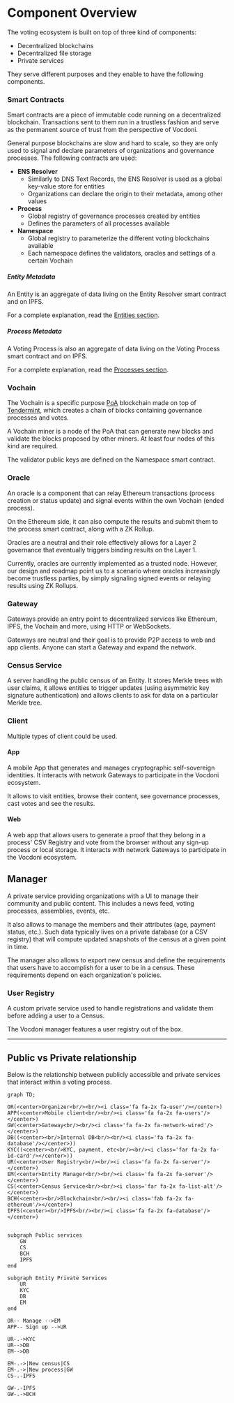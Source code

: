 # Component Overview

The voting ecosystem is built on top of three kind of components:
- Decentralized blockchains
- Decentralized file storage
- Private services

They serve different purposes and they enable to have the following components.

### Smart Contracts

Smart contracts are a piece of immutable code running on a decentralized blockchain. Transactions sent to them run in a trustless fashion and serve as the permanent source of trust from the perspective of Vocdoni.

General purpose blockchains are slow and hard to scale, so they are only used to signal and declare parameters of organizations and governance processes. The following contracts are used:

* **ENS Resolver**
	* Similarly to DNS Text Records, the ENS Resolver is used as a global key-value store for entities
    * Organizations can declare the origin to their metadata, among other values
* **Process**
    * Global registry of governance processes created by entities
	* Defines the parameters of all processes available
* **Namespace**
	* Global registry to parameterize the different voting blockchains available
	* Each namespace defines the validators, oracles and settings of a certain Vochain

##### Entity Metadata

An Entity is an aggregate of data living on the Entity Resolver smart contract and on IPFS.

For a complete explanation, read the [Entities section](/architecture/smart-contracts/entity-resolver).

##### Process Metadata

A Voting Process is also an aggregate of data living on the Voting Process smart contract and on IPFS.

For a complete explanation, read the [Processes section](/architecture/smart-contracts/process).

### Vochain

The Vochain is a specific purpose [PoA](https://en.wikipedia.org/wiki/Proof_of_authority) blockchain made on top of [Tendermint](https://tendermint.com/), which creates a chain of blocks containing governance processes and votes.

A Vochain miner is a node of the PoA that can generate new blocks and validate the blocks proposed by other miners. At least four nodes of this kind are required.

The validator public keys are defined on the Namespace smart contract.

### Oracle

An oracle is a component that can relay Ethereum transactions (process creation or status update) and signal events within the own Vochain (ended process). 

On the Ethereum side, it can also compute the results and submit them to the process smart contract, along with a ZK Rollup.

Oracles are a neutral and their role effectively allows for a Layer 2 governance that eventually triggers binding results on the Layer 1.

Currently, oracles are currently implemented as a trusted node. However, our design and roadmap point us to a scenario where oracles increasingly become trustless parties, by simply signaling signed events or relaying results using ZK Rollups.

### Gateway

Gateways provide an entry point to decentralized services like Ethereum, IPFS, the Vochain and more, using HTTP or WebSockets.

Gateways are neutral and their goal is to provide P2P access to web and app clients. Anyone can start a Gateway and expand the network.

### Census Service

A server handling the public census of an Entity. It stores Merkle trees with user claims, it allows entities to trigger updates (using asymmetric key signature authentication) and allows clients to ask for data on a particular Merkle tree.

### Client

Multiple types of client could be used. 

#### App 
A mobile App that generates and manages cryptographic self-sovereign identities. It interacts with network Gateways to participate in the Vocdoni ecosystem.

It allows to visit entities, browse their content, see governance processes, cast votes and see the results.

#### Web
A web app that allows users to generate a proof that they belong in a process' CSV Registry and vote from the browser without any sign-up process or local storage. It interacts with network Gateways to participate in the Vocdoni ecosystem.

## Manager

A private service providing organizations with a UI to manage their community and public content. This includes a news feed, voting processes, assemblies, events, etc.

It also allows to manage the members and their attributes (age, payment status, etc.). Such data typically lives on a private database (or a CSV registry) that will compute updated snapshots of the census at a given point in time.

The manager also allows to export new census and define the requirements that users have to accomplish for a user to be in a census. These requirements depend on each organization's policies.

### User Registry

A custom private service used to handle registrations and validate them before adding a user to a Census. 

The Vocdoni manager features a user registry out of the box.

---

## Public vs Private relationship

Below is the relationship between publicly accessible and private services that interact within a voting process.
<head>
<link rel="stylesheet" href="https://cdnjs.cloudflare.com/ajax/libs/font-awesome/5.13.0/css/all.css">
</head>

```mermaid
graph TD;

OR(<center>Organizer<br/><br/><i class='fa fa-2x fa-user'/></center>)
APP(<center>Mobile client<br/><br/><i class='fa fa-2x fa-users'/></center>)
GW(<center>Gateway<br/><br/><i class='fa fa-2x fa-network-wired'/></center>)
DB((<center><br/>Internal DB<br/><br/><i class='fa fa-2x fa-database'/></center>))
KYC((<center><br/>KYC, payment, etc<br/><br/><i class='far fa-2x fa-id-card'/></center>))
UR(<center>User Registry<br/><br/><i class='fa fa-2x fa-server'/></center>)
EM(<center>Entity Manager<br/><br/><i class='fa fa-2x fa-server'/></center>)
CS(<center>Census Service<br/><br/><i class='far fa-2x fa-list-alt'/></center>)
BCH(<center><br/>Blockchain<br/><br/><i class='fab fa-2x fa-ethereum'/></center>)
IPFS(<center><br/>IPFS<br/><br/><i class='fa fa-2x fa-database'/></center>)


subgraph Public services
	GW
	CS
	BCH
	IPFS
end

subgraph Entity Private Services
	UR
	KYC
	DB
	EM
end

OR-- Manage -->EM
APP-- Sign up -->UR

UR-.->KYC
UR-->DB
EM-->DB

EM-.->|New census|CS
EM-.->|New process|GW
CS-.-IPFS

GW-.-IPFS
GW-.->BCH

```


